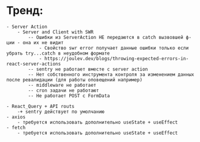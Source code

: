 # Тренд:
	- Server Action
		- Server and Client with SWR
			-- Ошибки из ServerAction НЕ передаются в catch вызвовшей ф-ции - она их не видит
				- Свойство swr error получает данные ошибки только если убрать try...catch в неудобном формате
				- https://joulev.dev/blogs/throwing-expected-errors-in-react-server-actions
			-- sentry не работает вместе с server action
			-- Нет собственного инструмента контроля за изменением данных после ревалидации (для работы оповещений например)
			-- middleware не работает
			-- cron задачи не работают
			-- Не работает POST c FormData

	- React_Query + API routs
        -+ sentry действует по умолчанию
    - axios
        - требуется использовать дополнительно useState + useEffect
    - fetch
        - требуется использовать дополнительно useState + useEffect
